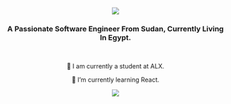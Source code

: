 <h1 align="center">
    <img src="https://readme-typing-svg.herokuapp.com/?font=Righteous&size=35&center=true&vCenter=true&width=500&height=70&duration=4000&lines=Hi+There!+👋;+I'm+Adam+B7r!;" />
</h1>

<h3 align="center">A Passionate Software Engineer From Sudan, Currently Living In Egypt. </h3>

<br/>

<div align="center">
 
 🔭 I am currently a student at ALX.
 
 🌱 I’m currently learning React.

 </div>
 
<div align="center"> 
  <a href="https://linkedin.com/in/adam-b7r-220367285" target="_blank">
    <img src="https://img.shields.io/badge/LinkedIn-0077B5?style=for-the-badge&logo=linkedin&logoColor=white" target="_blank" />
  </a>
</div>
<br/>
